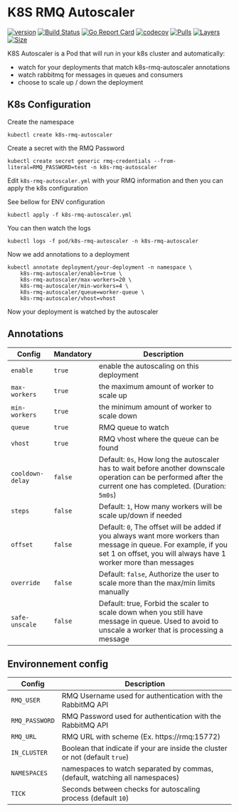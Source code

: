 # K8S RMQ Autoscaler

[![version](https://img.shields.io/badge/status-alpha-orange.svg)](https://github.com/XciD/k8s-rmq-autoscaler)
[![Build Status](https://travis-ci.org/XciD/k8s-rmq-autoscaler.svg?branch=master)](https://travis-ci.org/XciD/k8s-rmq-autoscaler)
[![Go Report Card](https://goreportcard.com/badge/github.com/XciD/k8s-rmq-autoscaler)](https://goreportcard.com/report/github.com/XciD/k8s-rmq-autoscaler)
[![codecov](https://codecov.io/gh/XciD/k8s-rmq-autoscaler/branch/master/graph/badge.svg)](https://codecov.io/gh/XciD/k8s-rmq-autoscaler)
[![Pulls](https://img.shields.io/docker/pulls/xcid/k8s-rmq-autoscaler.svg)](https://hub.docker.com/r/xcid/k8s-rmq-autoscaler)
[![Layers](https://shields.beevelop.com/docker/image/layers/xcid/k8s-rmq-autoscaler/latest.svg)](https://hub.docker.com/r/xcid/k8s-rmq-autoscaler)
[![Size](https://shields.beevelop.com/docker/image/image-size/xcid/k8s-rmq-autoscaler/latest.svg)](https://hub.docker.com/r/xcid/k8s-rmq-autoscaler)

K8S Autoscaler is a Pod that will run in your k8s cluster and automatically:
  * watch for your deployments that match k8s-rmq-autoscaler annotations
  * watch rabbitmq for messages in queues and consumers
  * choose to scale up / down the deployment

## K8s Configuration

Create the namespace
```
kubectl create k8s-rmq-autoscaler
```

Create a secret with the RMQ Password
```
kubectl create secret generic rmq-credentials --from-literal=RMQ_PASSWORD=test -n k8s-rmq-autoscaler
```

Edit `k8s-rmq-autoscaler.yml` with your RMQ information and then you can apply the k8s configuration

See bellow for ENV configuration
```
kubectl apply -f k8s-rmq-autoscaler.yml
```

You can then watch the logs
```
kubectl logs -f pod/k8s-rmq-autoscaler -n k8s-rmq-autoscaler
```

Now we add annotations to a deployment
```
kubectl annotate deployment/your-deployment -n namespace \
    k8s-rmq-autoscaler/enable=true \ 
    k8s-rmq-autoscaler/max-workers=20 \ 
    k8s-rmq-autoscaler/min-workers=4 \ 
    k8s-rmq-autoscaler/queue=worker-queue \ 
    k8s-rmq-autoscaler/vhost=vhost
```

Now your deployment is watched by the autoscaler

## Annotations

| Config             | Mandatory | Description                                                                                                                                    |
| ------------------ | ------ | -----------------------------------------------------------------------------------------------------------------------------------------------|
| `enable`           | `true`   | enable the autoscaling on this deployment |
| `max-workers`      | `true`   | the maximum amount of worker to scale up |
| `min-workers`      | `true`   | the minimum amount of worker to scale down |
| `queue`            | `true`   | RMQ queue to watch |
| `vhost`            | `true`   | RMQ vhost where the queue can be found |
| `cooldown-delay`   | `false`  | Default: `0s`, How long the autoscaler has to wait before another downscale operation can be performed after the current one has completed. (Duration: `5m0s`) |
| `steps`            | `false`  | Default: `1`, How many workers will be scale up/down if needed |
| `offset`           | `false`  | Default: `0`, The offset will be added if you always want more workers than message in queue. For example, if you set 1 on offset, you will always have 1 worker more than messages  |
| `override`         | `false`  | Default: `false`, Authorize the user to scale more than the max/min limits manually |
| `safe-unscale`     | `false`  | Default: true, Forbid the scaler to scale down when you still have message in queue. Used to avoid to unscale a worker that is processing a message|


## Environnement config

| Config                                               | Description                            |
| ---------------------------------------------------- | ---------------------------------------|
| `RMQ_USER`    | RMQ Username used for authentication with the RabbitMQ API                     |
| `RMQ_PASSWORD`| RMQ Password used for authentication with the RabbitMQ API                     |
| `RMQ_URL`     | RMQ URL with scheme (Ex. https://rmq:15772)                                    |
| `IN_CLUSTER`  | Boolean that indicate if your are inside the cluster or not (default `true`)     |
| `NAMESPACES`  | namespaces to watch separated by commas, (default, watching all namespaces)    |
| `TICK`        | Seconds between checks for autoscaling process (default `10`)                    |